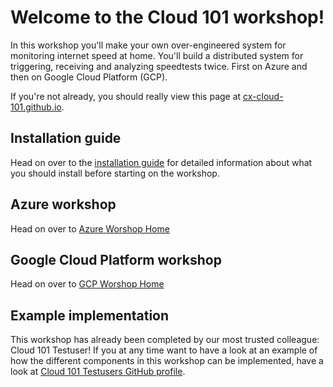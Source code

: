 Welcome to the Cloud 101 workshop!
==================================
In this workshop you'll make your own over-engineered system for monitoring internet speed at home. You'll build a distributed system for triggering, receiving and analyzing speedtests twice. First on Azure and then on Google Cloud Platform (GCP).

If you're not already, you should really view this page at [cx-cloud-101.github.io](https://cx-cloud-101.github.io/speedtest-workshop/).

Installation guide
------------------
Head on over to the [installation guide](https://cx-cloud-101.github.io/speedtest-workshop/installation-guide) for detailed information about what you should install before starting on the workshop.

Azure workshop
--------------
Head on over to [Azure Worshop Home](azure/index)

Google Cloud Platform workshop
------------------------------
Head on over to [GCP Worshop Home](gcp/index)

Example implementation
----------------------
This workshop has already been completed by our most trusted colleague: Cloud 101 Testuser! If you at any time want to have a look at an example of how the different components in this workshop can be implemented, have a look at [Cloud 101 Testusers GitHub profile](https://github.com/cloud-101-testuser).